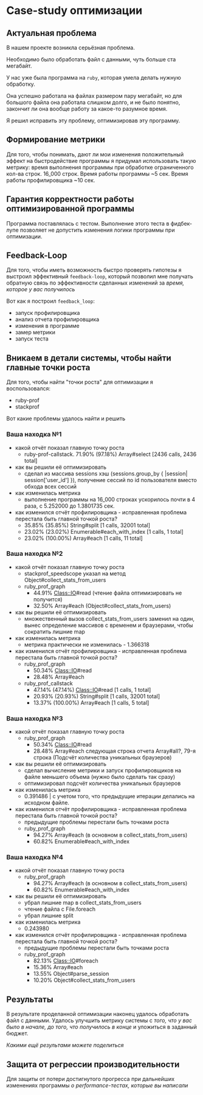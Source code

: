 # Case-study оптимизации

## Актуальная проблема
В нашем проекте возникла серьёзная проблема.

Необходимо было обработать файл с данными, чуть больше ста мегабайт.

У нас уже была программа на `ruby`, которая умела делать нужную обработку.

Она успешно работала на файлах размером пару мегабайт, но для большого файла она работала слишком долго, и не было понятно, закончит ли она вообще работу за какое-то разумное время.

Я решил исправить эту проблему, оптимизировав эту программу.

## Формирование метрики
Для того, чтобы понимать, дают ли мои изменения положительный эффект на быстродействие программы я придумал использовать такую метрику: время выполнения программы при обработке ограниченного кол-ва строк.
16_000 строк. Время работы программы ~5 сек. Время работы профилировщика ~10 сек.

## Гарантия корректности работы оптимизированной программы
Программа поставлялась с тестом. Выполнение этого теста в фидбек-лупе позволяет не допустить изменения логики программы при оптимизации.

## Feedback-Loop
Для того, чтобы иметь возможность быстро проверять гипотезы я выстроил эффективный `feedback-loop`, который позволил мне получать обратную связь по эффективности сделанных изменений за *время, которое у вас получилось*

Вот как я построил `feedback_loop`:
- запуск профилировщика
- анализ отчета профилировщика
- изменения в программе
- замер метрики
- запуск теста

## Вникаем в детали системы, чтобы найти главные точки роста
Для того, чтобы найти "точки роста" для оптимизации я воспользовался:
- ruby-prof
- stackprof

Вот какие проблемы удалось найти и решить

### Ваша находка №1
- какой отчёт показал главную точку роста
  * ruby-prof-callstack. 71.90% (97.18%) Array#select [2436 calls, 2436 total]
- как вы решили её оптимизировать
  * сделал из массива sessions хэш (sessions.group_by { |session| session['user_id'] }), получение сессий по id пользователя вместо обхода всех сессий
- как изменилась метрика
  * выполнение программы на 16_000 строках ускорилось почти в 4 раза, с 5.252000 до 1.3801735 сек.
- как изменился отчёт профилировщика - исправленная проблема перестала быть главной точкой роста?
  * 35.85% (35.85%) String#split [1 calls, 32001 total]
  * 23.02% (23.02%) Enumerable#each_with_index [1 calls, 1 total]
  * 23.02% (100.00%) Array#each [1 calls, 11 total]

### Ваша находка №2
- какой отчёт показал главную точку роста
  * stackprof_speedscope указал на метод Object#collect_stats_from_users
  * ruby_prof_graph
    * 44.91% <Class::IO>#read (чтение файла оптимизировать не получится)
    * 32.50% Array#each (Object#collect_stats_from_users) 
- как вы решили её оптимизировать
  * множественный вызов collect_stats_from_users заменил на один, вынес определение массивов с временем и браузерами, чтобы сократить лишние map
- как изменилась метрика
  * метрика практически не изменилась - 1.366318
- как изменился отчёт профилировщика - исправленная проблема перестала быть главной точкой роста?
  * ruby_prof_graph
    * 50.34% <Class::IO>#read
    * 28.48% Array#each
  * ruby_prof_callstack
    * 47.14% (47.14%) <Class::IO>#read [1 calls, 1 total]
    * 20.93% (20.93%) String#split [1 calls, 32001 total]
    * 13.37% (100.00%) Array#each [1 calls, 5 total]
                
### Ваша находка №3
- какой отчёт показал главную точку роста
  * ruby_prof_graph
    * 50.34% <Class::IO>#read
    * 28.48% Array#each
  следующая строка отчета Array#all?, 79-я строка (Подсчёт количества уникальных браузеров)
- как вы решили её оптимизировать
  * сделал вычисление метрики и запуск профилировщиков на файле меньшего объема (нужно было сделать так сразу)
  * оптимизировал подсчёт количества уникальных браузеров
- как изменилась метрика
  * 0.391486 | с учетом того, что предыдущие итерации делались на исходном файле.
- как изменился отчёт профилировщика - исправленная проблема перестала быть главной точкой роста?
  * предыдущие проблемы перестали быть точками роста
  * ruby_prof_graph
    * 94.27% Array#each (в основном в collect_stats_from_users)
    * 60.82% Enumerable#each_with_index

### Ваша находка №4
- какой отчёт показал главную точку роста
  * ruby_prof_graph
    * 94.27% Array#each (в основном в collect_stats_from_users)
    * 60.82% Enumerable#each_with_index
- как вы решили её оптимизировать
  * убрал лишние map в collect_stats_from_users
  * чтение файла с File.foreach
  * убрал лишние split
- как изменилась метрика
  * 0.243980
- как изменился отчёт профилировщика - исправленная проблема перестала быть главной точкой роста?
  * предыдущие проблемы перестали быть точками роста
  * ruby_prof_graph
    * 82.13% <Class::IO>#foreach
    * 15.36% Array#each
    * 13.55% Object#parse_session
    * 10.20% Object#collect_stats_from_users

## Результаты
В результате проделанной оптимизации наконец удалось обработать файл с данными.
Удалось улучшить метрику системы с *того, что у вас было в начале, до того, что получилось в конце* и уложиться в заданный бюджет.

*Какими ещё результами можете поделиться*

## Защита от регрессии производительности
Для защиты от потери достигнутого прогресса при дальнейших изменениях программы *о performance-тестах, которые вы написали*

